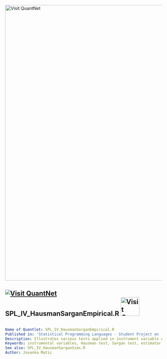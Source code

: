 [<img src="https://github.com/QuantLet/Styleguide-and-FAQ/blob/master/pictures/banner.png" width="888" alt="Visit QuantNet">](http://quantlet.de/)

## [<img src="https://github.com/QuantLet/Styleguide-and-FAQ/blob/master/pictures/qloqo.png" alt="Visit QuantNet">](http://quantlet.de/) **SPL_IV_HausmanSarganEmpirical.R** [<img src="https://github.com/QuantLet/Styleguide-and-FAQ/blob/master/pictures/QN2.png" width="60" alt="Visit QuantNet 2.0">](http://quantlet.de/)

```yaml

Name of Quantlet: SPL_IV_HausmanSarganEmpirical.R
Published in: 'Statistical Programming Languages - Student Project on ''Instrumental variable estimation'' '
Description: Illustrates various tests applied in instrument variable estimation using an empirical example	
Keywords: instrumental variables, Hausman test, Sargan test, estimator, endogeneity
See also: SPL_IV_HausmanSarganSims.R
Author: Jovanka Matic

```
